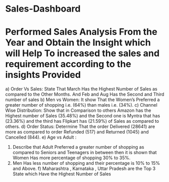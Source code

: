 # Sales-Dashboard
# Performed Sales Analysis From the Year and Obtain the Insight which will Help To increased the sales and requirement according to the insights Provided
a)	Order Vs Sales: State That March Has the Highest Number of Sales as compared to the Other Months. And Feb and Aug Has the Second and Third number of sales 
b)	Men vs Women: It show That the Women’s Preferred a greater number of shopping i.e. (64%) than males i.e. (34%).
c)	Channel Wise Distribution: Show that in Comparison to others Amazon has the Highest number of Sales (35.48%) and the Second one is Myntra that has (23.36%) and the third has Flipkart has (21.59%) of Sales as compared to others.
d)	Order Status: Determine That the order Delivered (28641) are more as compared to order Refunded (517) and Returned (1045) and Cancelled (844).
e)	Age vs Adult : 
1)	Describe that Adult Preferred a greater number of shopping as compared to Seniors and Teenagers in between then it is shown that Women Has more percentage of shopping 30% to 35%. 
2)	Men Has less number of shopping and their percentage is 10% to 15% and Above.
f)	Maharashtra , Karnataka , Uttar Pradesh are the Top 3 State which Have the Highest Number of Sales

